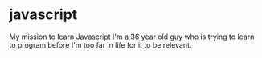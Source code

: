 # javascript
My mission to learn Javascript
I'm a 36 year old guy who is trying to learn to program before I'm too far in life for it to be relevant. 
